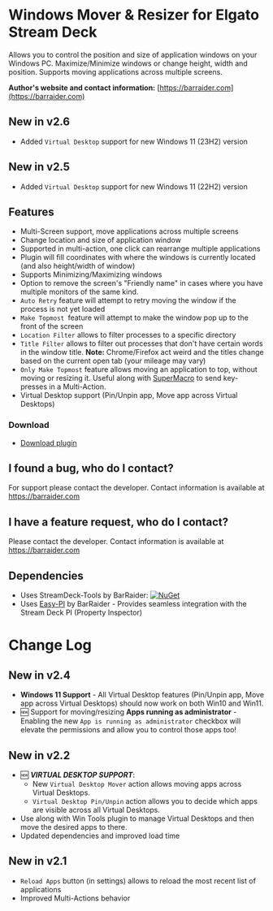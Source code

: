 # Windows Mover & Resizer for Elgato Stream Deck

Allows you to control the position and size of application windows on your Windows PC. Maximize/Minimize windows or change height, width and position. Supports moving applications across multiple screens.

**Author's website and contact information:** [https://barraider.com](https://barraider.com)

## New in v2.6
- Added `Virtual Desktop` support for new Windows 11 (23H2) version

## New in v2.5
- Added `Virtual Desktop` support for new Windows 11 (22H2) version

## Features
- Multi-Screen support, move applications across multiple screens
- Change location and size of application window
- Supported in multi-action, one click can rearrange multiple applications
- Plugin will fill coordinates  with where the windows is currently located (and also height/width of window)
- Supports Minimizing/Maximizing windows
- Option to remove the screen's "Friendly name" in cases where you have multiple monitors of the same kind.
- `Auto Retry` feature will attempt to retry moving the window if the process is not yet loaded
- `Make Topmost `feature will attempt to make the window pop up to the front of the screen
- `Location Filter` allows to filter processes to a specific directory
- `Title Filter` allows to filter out processes that don't have certain words in the window title. **Note:** Chrome/Firefox act weird and the titles change based on the current open tab (your mileage may vary)
- `Only Make Topmost` feature allows moving an application to top, without moving or resizing it. Useful along with [SuperMacro](https://github.com/BarRaider/streamdeck-supermacro) to send key-presses in a Multi-Action.
- Virtual Desktop support (Pin/Unpin app, Move app across Virtual Desktops)

### Download

* [Download plugin](https://github.com/BarRaider/streamdeck-windowsmover/releases/)

## I found a bug, who do I contact?
For support please contact the developer. Contact information is available at https://barraider.com

## I have a feature request, who do I contact?
Please contact the developer. Contact information is available at https://barraider.com

## Dependencies
* Uses StreamDeck-Tools by BarRaider: [![NuGet](https://img.shields.io/nuget/v/streamdeck-tools.svg?style=flat)](https://www.nuget.org/packages/streamdeck-tools)
* Uses [Easy-PI](https://github.com/BarRaider/streamdeck-easypi) by BarRaider - Provides seamless integration with the Stream Deck PI (Property Inspector) 

# Change Log


## New in v2.4
- **Windows 11 Support** - All Virtual Desktop features (Pin/Unpin app, Move app across Virtual Desktops) should now work on both Win10 and Win11.
- 🆕 Support for moving/resizing **Apps running as administrator** 
      - Enabling the new `App is running as administrator` checkbox will elevate the permissions and allow you to control those apps too!

## New in v2.2
- :new: ***VIRTUAL DESKTOP SUPPORT***: 
    - New `Virtual Desktop Mover` action allows moving apps across Virtual Desktops. 
    - `Virtual Desktop Pin/Unpin` action  allows you to decide which apps are visible across all Virtual Desktops.
- Use along with Win Tools plugin to manage Virtual Desktops and then move the desired apps to there.
- Updated dependencies and improved load time

## New in v2.1
- `Reload Apps` button (in settings) allows to reload the most recent list of applications
- Improved Multi-Actions behavior
